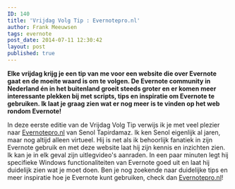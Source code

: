 ```yaml
---
ID: 140
title: 'Vrijdag Volg Tip : Evernotepro.nl'
author: Frank Meeuwsen
tags: evernote
post_date: 2014-07-11 12:30:42
layout: post
published: true
---
```

<strong>Elke vrijdag krijg je een tip van me voor een website die over Evernote gaat en de moeite waard is om te volgen. De Evernote community in Nederland én in het buitenland groeit steeds groter en er komen meer interessante plekken bij met scripts, tips en inspiratie om Evernote te gebruiken. Ik laat je graag zien wat er nog meer is te vinden op het web rondom Evernote! </strong>

<!--more-->

In deze eerste editie van de Vrijdag Volg Tip verwijs ik je met veel plezier naar <a href="http://www.evernotepro.nl/">Evernotepro.nl</a> van Senol Tapirdamaz. Ik ken Senol eigenlijk al jaren, maar nog altijd alleen virtueel. Hij is net als ik behoorlijk fanatiek in zijn Evernote gebruik en met deze website laat hij zijn kennis en inzichten zien. Ik kan je in elk geval zijn uitlegvideo's aanraden. In een paar minuten legt hij specifieke Windows functionaliteiten van Evernote goed uit en laat hij duidelijk zien wat je moet doen. Ben je nog zoekende naar duidelijke tips en meer inspiratie hoe je Evernote kunt gebruiken, check dan <a href="http://www.evernotepro.nl/">Evernotepro.nl</a>!

&nbsp;
